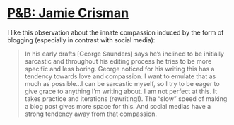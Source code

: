 # [P&B: Jamie Crisman](https://manuelmoreale.com/@/page/z1ixDiXgSlzC4bPz)

I like this observation about the innate compassion induced by the form of blogging (especially in contrast with social media):

> In his early drafts [George Saunders] says he’s inclined to be initially sarcastic and throughout his editing process he tries to be more specific and less boring. George noticed for his writing this has a tendency towards love and compassion. I want to emulate that as much as possible…I can be sarcastic myself, so I try to be eager to give grace to anything I’m writing about. I am not perfect at this. It takes practice and iterations (rewriting!). The “slow” speed of making a blog post gives more space for this. And social medias have a strong tendency away from that compassion.

